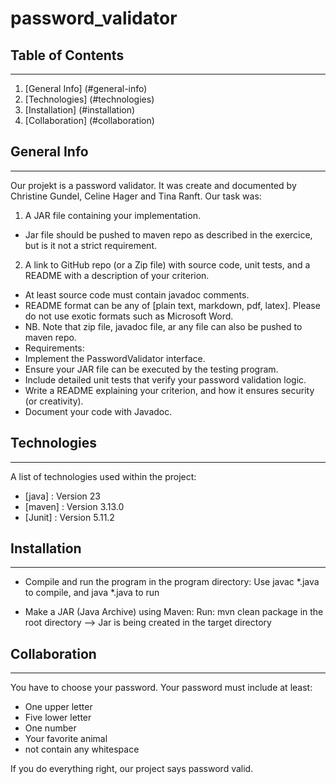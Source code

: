 # password_validator

## Table of Contents
***
1.	[General Info] (#general-info)
2.	[Technologies] (#technologies)
3.	[Installation] (#installation)
4.	[Collaboration] (#collaboration)


## General Info
***
Our projekt is a password validator. It was create and documented by Christine Gundel, Celine Hager and Tina Ranft. Our task was: 
1.	A JAR file containing your implementation.
*	Jar file should be pushed to maven repo as described in the exercice, but is it not a strict requirement.
2.	A link to GitHub repo (or a Zip file) with source code, unit tests, and a README with a description of your criterion.
*	At least source code must contain javadoc comments.
*	README format can be any of [plain text, markdown, pdf, latex]. Please do not use exotic formats such as Microsoft Word.
*	NB. Note that zip file, javadoc file, ar any file can also be pushed to maven repo.
*	Requirements:
* Implement the PasswordValidator interface.
*	Ensure your JAR file can be executed by the testing program.
*	Include detailed unit tests that verify your password validation logic.
*	Write a README explaining your criterion, and how it ensures security (or creativity).
*	Document your code with Javadoc.

## Technologies
***
A list of technologies used within the project:
*	[java] : Version 23
*	[maven] : Version 3.13.0
*	[Junit] : Version 5.11.2

## Installation
***
* Compile and run the program in the program directory:
Use javac *.java to compile, and java *.java to run

* Make a JAR (Java Archive) using Maven:
Run: mvn clean package in the root directory 
--> Jar is being created in the target directory



## Collaboration
***
You have to choose your password. 
Your password must include at least:
* One upper letter
*	Five lower letter
*	One number
*	Your favorite animal
*	not contain any whitespace
  
If you do everything right, our project says password valid.

